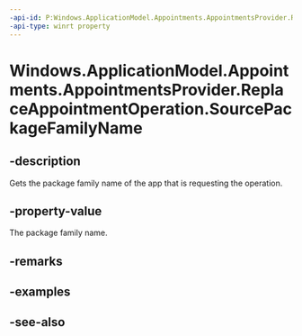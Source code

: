 ```yaml
---
-api-id: P:Windows.ApplicationModel.Appointments.AppointmentsProvider.ReplaceAppointmentOperation.SourcePackageFamilyName
-api-type: winrt property
---
```


<!-- Property syntax
public string SourcePackageFamilyName { get; }
-->

# Windows.ApplicationModel.Appointments.AppointmentsProvider.ReplaceAppointmentOperation.SourcePackageFamilyName

## -description
Gets the package family name of the app that is requesting the operation.

## -property-value
The package family name.

## -remarks

## -examples

## -see-also
